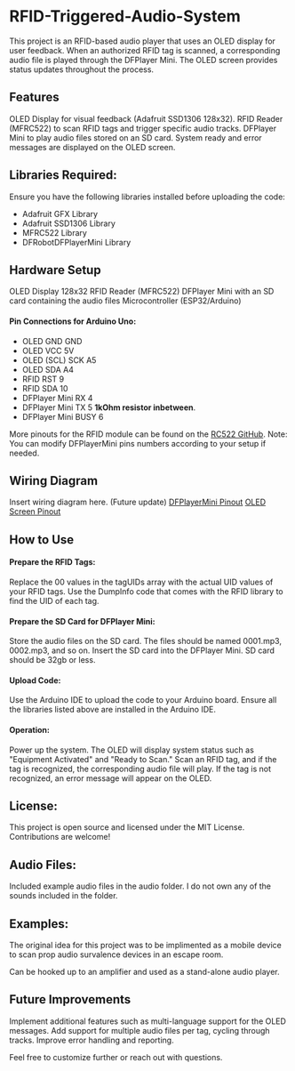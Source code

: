 # RFID-Triggered-Audio-System
This project is an RFID-based audio player that uses an OLED display for user feedback. When an authorized RFID tag is scanned, a corresponding audio file is played through the DFPlayer Mini. The OLED screen provides status updates throughout the process.

## Features
OLED Display for visual feedback (Adafruit SSD1306 128x32).
RFID Reader (MFRC522) to scan RFID tags and trigger specific audio tracks.
DFPlayer Mini to play audio files stored on an SD card.
System ready and error messages are displayed on the OLED screen.

## Libraries Required:
Ensure you have the following libraries installed before uploading the code:

* Adafruit GFX Library
* Adafruit SSD1306 Library
* MFRC522 Library
* DFRobotDFPlayerMini Library

## Hardware Setup
OLED Display 128x32
RFID Reader (MFRC522)
DFPlayer Mini with an SD card containing the audio files
Microcontroller (ESP32/Arduino)

#### Pin Connections for Arduino Uno:
* OLED GND GND
* OLED VCC 5V
* OLED (SCL) SCK	A5
* OLED SDA A4
* RFID RST 9
* RFID SDA 10
* DFPlayer Mini RX 4
* DFPlayer Mini TX 5 **1kOhm resistor inbetween**.
* DFPlayer Mini BUSY 6

More pinouts for the RFID module can be found on the [RC522 GitHub](https://github.com/miguelbalboa/rfid?tab=readme-ov-file#id24).
Note: You can modify DFPlayerMini pins numbers according to your setup if needed.

## Wiring Diagram

Insert wiring diagram here. (Future update)
[DFPlayerMini Pinout](https://lab.arts.ac.uk/uploads/images/gallery/2022-11/aquNhFLaNisOaPu5-dfplayerpinout.png)
[OLED Screen Pinout](https://electropeak.com/learn/wp-content/uploads/2020/12/OLED-0.91INCH-pin.jpg)


## How to Use
#### Prepare the RFID Tags:
Replace the 00 values in the tagUIDs array with the actual UID values of your RFID tags.
Use the DumpInfo code that comes with the RFID library to find the UID of each tag.

#### Prepare the SD Card for DFPlayer Mini:
Store the audio files on the SD card. The files should be named 0001.mp3, 0002.mp3, and so on.
Insert the SD card into the DFPlayer Mini.
SD card should be 32gb or less.

#### Upload Code:
Use the Arduino IDE to upload the code to your Arduino board.
Ensure all the libraries listed above are installed in the Arduino IDE.

#### Operation:
Power up the system.
The OLED will display system status such as "Equipment Activated" and "Ready to Scan."
Scan an RFID tag, and if the tag is recognized, the corresponding audio file will play. If the tag is not recognized, an error message will appear on the OLED.

## License:
This project is open source and licensed under the MIT License. Contributions are welcome!

## Audio Files:
Included example audio files in the audio folder. I do not own any of the sounds included in the folder.

## Examples:
The original idea for this project was to be implimented as a mobile device to scan prop audio survalence devices in an escape room. 

Can be hooked up to an amplifier and used as a stand-alone audio player. 

## Future Improvements
Implement additional features such as multi-language support for the OLED messages.
Add support for multiple audio files per tag, cycling through tracks.
Improve error handling and reporting.

Feel free to customize further or reach out with questions.
